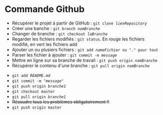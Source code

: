 <h1>Commande Github</h1>

<ul>
	<li>Récupérer le projet à partir de GitHub : <code>git clone <i>lienRepository</i></code></li>
	<li>Créer une banche : <code>git branch <i>nomBranche</i></code></li>
	<li>Changer de branche : <code>git checkout <i>laBranche</i></code></li>
	<li>Regarder les fichiers modifiés : <code>git status</code>. En rouge les fichiers modifié, en vert les fichiers add</li>
	<li>Ajouter un ou plusiers fichiers : <code>git add <i>nameFichier</i> ou "." pour tout</code></li>
	<li>Parser les fichier à ajouter : <code>git commit -m <i>message</i></code></li>
	<li>Mettre en ligne sur sa branche de travail : <code>git push origin <i>nomBranche</i></code></li>
	<li>Récupérer le contenu d'une branche : <code>git pull origin <i>nomBranche</i></code></li>
</ul>

<ul>
	<li><code>git add <i>README.md</i></code></li>
	<li><code>git commit -m "<i>message</i>"</code></li>
	<li><code>git push origin <i>branche1</i></code></li>
	<li><code>git checkout master</code></li>
	<li><code>git pull origin <i>branche1</i></code></li>
	<li><s>Résoudre tous les problèmes obligatoirement !!</s></li>
	<li><code>git push origin master</code></li>
</ul>
